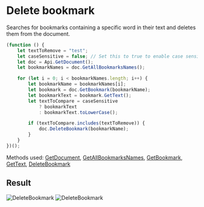 # Delete bookmark

Searches for bookmarks containing a specific word in their text and deletes them from the document.

```ts
(function () {
    let textToRemove = "test";
    let caseSensitive = false; // Set this to true to enable case sensitivity
    let doc = Api.GetDocument();
    let bookmarkNames = doc.GetAllBookmarksNames();

    for (let i = 0; i < bookmarkNames.length; i++) {
        let bookmarkName = bookmarkNames[i];
        let bookmark = doc.GetBookmark(bookmarkName);
        let bookmarkText = bookmark.GetText();
        let textToCompare = caseSensitive
            ? bookmarkText
            : bookmarkText.toLowerCase();

        if (textToCompare.includes(textToRemove)) {
            doc.DeleteBookmark(bookmarkName);
        }
    }
})();
```

Methods used: [GetDocument](../../../../office-api/usage-api/text-document-api/Api/Methods/GetDocument.md), [GetAllBookmarksNames](../../../../office-api/usage-api/text-document-api/ApiDocument/Methods/GetAllBookmarksNames.md), [GetBookmark](../../../../office-api/usage-api/text-document-api/ApiDocument/Methods/GetBookmark.md), [GetText](../../../../office-api/usage-api/text-document-api/ApiBookmark/Methods/GetText.md), [DeleteBookmark](../../../../office-api/usage-api/text-document-api/ApiDocument/Methods/DeleteBookmark.md)

## Result

![DeleteBookmark](/assets/images/plugins/delete-bookmark.png#gh-light-mode-only)
![DeleteBookmark](/assets/images/plugins/delete-bookmark.dark.png#gh-dark-mode-only)

